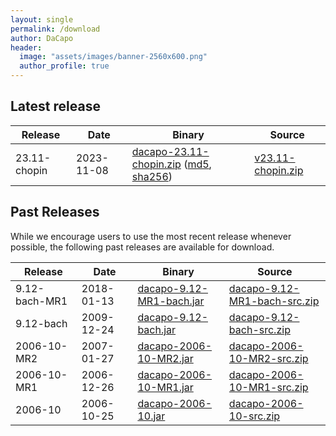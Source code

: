 ```yaml
---
layout: single
permalink: /download
author: DaCapo
header:
  image: "assets/images/banner-2560x600.png"
  author_profile: true
---
```


## Latest release

| Release | Date | Binary | Source |
|---|---|---|---|
| 23.11-chopin | 2023-11-08 | [dacapo-23.11-chopin.zip](https://download.dacapobench.org/chopin/dacapo-23.11-chopin.zip) ([md5](https://github.com/dacapobench/dacapobench/releases/download/v23.11-chopin/dacapo-23.11-chopin.zip.md5sum), [sha256](https://github.com/dacapobench/dacapobench/releases/download/v23.11-chopin/dacapo-23.11-chopin.zip.sha256sum)) | [v23.11-chopin.zip](https://github.com/dacapobench/dacapobench/archive/refs/tags/v23.11-chopin.zip) |

## Past Releases

While we encourage users to use the most recent release whenever possible, the following past releases are available for download.

| Release | Date | Binary | Source |
|---|---|---|---|
| 9.12-bach-MR1 | 2018-01-13 | [dacapo-9.12-MR1-bach.jar](https://download.dacapobench.org/bach/dacapo-9.12-MR1-bach.jar) | [dacapo-9.12-MR1-bach-src.zip](https://download.dacapobench.org/bach/dacapo-9.12-MR1-bach-src.zip)
| 9.12-bach | 2009-12-24 | [dacapo-9.12-bach.jar](https://download.dacapobench.org/bach/dacapo-9.12-bach.jar) | [dacapo-9.12-bach-src.zip](https://download.dacapobench.org/bach/dacapo-9.12-bach-src.zip)
| 2006-10-MR2 | 2007-01-27 | [dacapo-2006-10-MR2.jar](https://download.dacapobench.org/2006-10/dacapo-2006-10-MR2.jar) | [dacapo-2006-10-MR2-src.zip](https://download.dacapobench.org/2006-10/dacapo-2006-10-MR2-src.zip)
| 2006-10-MR1 | 2006-12-26 | [dacapo-2006-10-MR1.jar](https://download.dacapobench.org/2006-10/dacapo-2006-10-MR1.jar) | [dacapo-2006-10-MR1-src.zip](https://download.dacapobench.org/2006-10/dacapo-2006-10-MR1-src.zip)
| 2006-10 | 2006-10-25 | [dacapo-2006-10.jar](https://download.dacapobench.org/2006-10/dacapo-2006-10.jar) | [dacapo-2006-10-src.zip](https://download.dacapobench.org/2006-10/dacapo-2006-10-src.zip)

